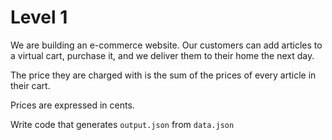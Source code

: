 # Level 1

We are building an e-commerce website. Our customers can add articles to a virtual cart, purchase it, and we deliver them to their home the next day.

The price they are charged with is the sum of the prices of every article in their cart.

Prices are expressed in cents.

Write code that generates `output.json` from `data.json`
